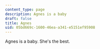 ```yaml
---
content_type: page
description: Agnes is a baby
draft: false
title: Agnes
uid: 05bd669c-1600-46ea-a341-e5151ef95908
---
```

Agnes is a baby. She's the best.